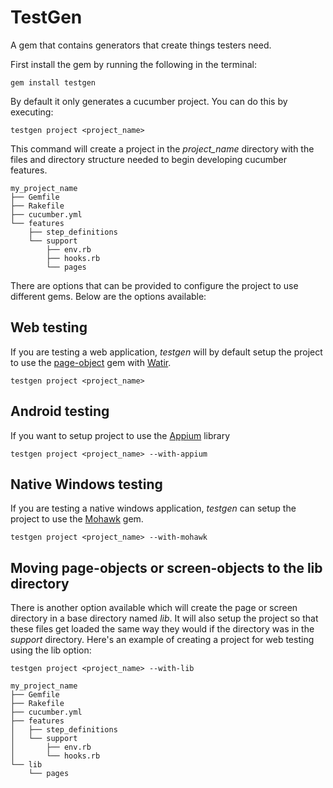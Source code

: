 # TestGen

A gem that contains generators that create things testers need.

First install the gem by running the following in the terminal:

    gem install testgen

By default it only generates a cucumber project. You can do this by executing:

    testgen project <project_name>

This command will create a project in the <em>project_name</em> directory with the files and directory structure needed
to begin developing cucumber features.

```
my_project_name
├── Gemfile
├── Rakefile
├── cucumber.yml
└── features
    ├── step_definitions
    └── support
        ├── env.rb
        ├── hooks.rb
        └── pages
```

There are options that can be provided to configure the project to use different gems. Below are the options available:

## Web testing

If you are testing a web application, <em>testgen</em> will by default setup the project to use
the [page-object](https://github.com/cheezy/page-object) gem with
[Watir](http://watir.com/).

    testgen project <project_name>

## Android testing

If you want to setup project to use the [Appium](https://github.com/appium/ruby_lib) library

    testgen project <project_name> --with-appium

## Native Windows testing

If you are testing a native windows application, <em>testgen</em> can setup the project to use
the [Mohawk](https://github.com/leviwilson/mohawk) gem.

    testgen project <project_name> --with-mohawk

## Moving page-objects or screen-objects to the lib directory

There is another option available which will create the page or screen directory in a base directory named <em>lib</em>.
It will also setup the project so that these files get loaded the same way they would if the directory was in the
<em>support</em> directory. Here's an example of creating a project for web testing using the lib option:

    testgen project <project_name> --with-lib

```
my_project_name
├── Gemfile
├── Rakefile
├── cucumber.yml
├── features
│   ├── step_definitions
│   └── support
│       ├── env.rb
│       └── hooks.rb
└── lib
    └── pages
```
